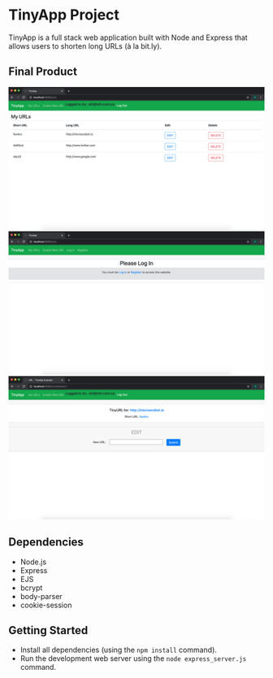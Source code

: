 # TinyApp Project

TinyApp is a full stack web application built with Node and Express that allows users to shorten long URLs (à la bit.ly).

## Final Product

!["urls page screenshot"](https://github.com/ozggnr/tinyapp/blob/master/docs/urls-page.png)
!["homepage screenshot"](https://github.com/ozggnr/tinyapp/blob/master/docs/homepage.png)
!["url updating screenshot"](https://github.com/ozggnr/tinyapp/blob/master/docs/URLupdate-page.png)

## Dependencies

- Node.js
- Express
- EJS
- bcrypt
- body-parser
- cookie-session

## Getting Started

- Install all dependencies (using the `npm install` command).
- Run the development web server using the `node express_server.js` command.
